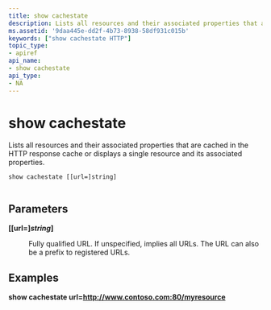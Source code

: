 ```yaml
---
title: show cachestate
description: Lists all resources and their associated properties that are cached in the HTTP response cache or displays a single resource and its associated properties.
ms.assetid: '9daa445e-dd2f-4b73-8938-58df931c015b'
keywords: ["show cachestate HTTP"]
topic_type:
- apiref
api_name:
- show cachestate
api_type:
- NA
---
```


# show cachestate

Lists all resources and their associated properties that are cached in the HTTP response cache or displays a single resource and its associated properties.

``` syntax
show cachestate [[url=]string]
 
```

## Parameters

<dl> <dt>

<span id="__url__string_"></span><span id="__URL__STRING_"></span>**\[\[url=\]***string***\]**
</dt> <dd>

Fully qualified URL. If unspecified, implies all URLs. The URL can also be a prefix to registered URLs.

</dd> </dl>

## Examples

**show cachestate url=http://www.contoso.com:80/myresource**

 

 




